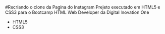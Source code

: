 #Recriando o clone da Pagina do Instagram
Prejeto executado em HTML5 e CSS3 para o Bootcamp HTML Web Developer da Digital Inovation One
 - HTML5
  - CSS3